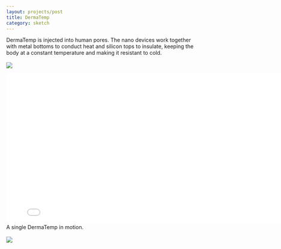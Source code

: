 ```yaml
---
layout: projects/post
title: DermaTemp
category: sketch
---
```

DermaTemp is injected into human pores. The nano devices work together with metal bottoms to conduct heat and silicon tops to insulate, keeping the body at a constant temperature and making it resistant to cold.
<br><br>
<img src="../../img/Derma_final.jpg">
<br>

<iframe src="//player.vimeo.com/video/115175655?title=0&amp;byline=0&amp;portrait=0" width="800" height="400" frameborder="0" webkitallowfullscreen mozallowfullscreen allowfullscreen> </iframe>
A single DermaTemp in motion.
<br>
<br>
<img src="../../img/dermatemp1.jpg">
